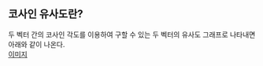 ## 코사인 유사도란?
두 벡터 간의 코사인 각도를 이용하여 구할 수 있는 두 벡터의 유사도
그래프로 나타내면 아래와 같이 나온다.<br>
[이미지](https://github.com/NoBrain0917/CosineSimilarity/blob/master/%EC%BD%94%EC%82%AC%EC%9D%B8%EC%9C%A0%EC%82%AC%EB%8F%84.png?raw=true)
